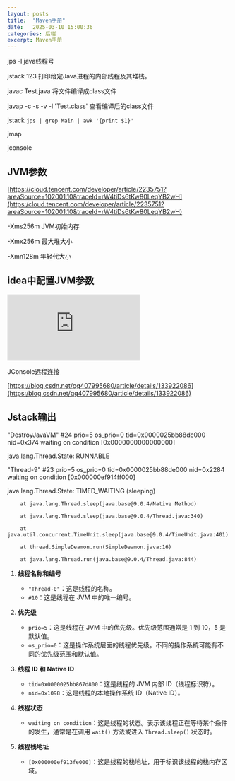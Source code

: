 ```yaml
---
layout: posts
title:  "Maven手册"
date:   2025-03-10 15:00:36
categories: 后端
excerpt: Maven手册
---
```

jps -l java线程号

jstack 123 打印给定Java进程的内部线程及其堆栈。

javac Test.java 将文件编译成class文件

javap -c -s -v -l 'Test.class' 查看编译后的class文件

jstack `jps | grep Main | awk '{print $1}'`

jmap

jconsole 

## JVM参数

[https://cloud.tencent.com/developer/article/2235751?areaSource=102001.10&traceId=rW4tiDs6tKw80LeqYB2wH](https:/cloud.tencent.com/developer/article/2235751?areaSource=102001.10&traceId=rW4tiDs6tKw80LeqYB2wH)



-Xms256m JVM初始内存

-Xmx256m 最大堆大小

-Xmn128m 年轻代大小

## idea中配置JVM参数

![](https:/www.cnblogs.com/shoshana-kong/p/14930258.html)

JConsole远程连接

[https://blog.csdn.net/qq407995680/article/details/133922086](https:/blog.csdn.net/qq407995680/article/details/133922086)

## Jstack输出

"DestroyJavaVM" #24 prio=5 os_prio=0 tid=0x0000025bb88dc000 nid=0x374 waiting on condition [0x0000000000000000]

java.lang.Thread.State: RUNNABLE



"Thread-9" #23 prio=5 os_prio=0 tid=0x0000025bb88de000 nid=0x2284 waiting on condition [0x000000ef914ff000]

java.lang.Thread.State: TIMED_WAITING (sleeping)

````
    at java.lang.Thread.sleep(java.base@9.0.4/Native Method)

    at java.lang.Thread.sleep(java.base@9.0.4/Thread.java:340)

    at java.util.concurrent.TimeUnit.sleep(java.base@9.0.4/TimeUnit.java:401)

    at thread.SimpleDeamon.run(SimpleDeamon.java:16)

    at java.lang.Thread.run(java.base@9.0.4/Thread.java:844)
````

1. **线程名称和编号**

   - `"Thread-0"`：这是线程的名称。
   - `#10`：这是线程在 JVM 中的唯一编号。

2. **优先级**

   - `prio=5`：这是线程在 JVM 中的优先级。优先级范围通常是 1 到 10，5 是默认值。
   - `os_prio=0`：这是操作系统层面的线程优先级。不同的操作系统可能有不同的优先级范围和默认值。

3. **线程 ID 和 Native ID**

   - `tid=0x0000025bb867d800`：这是线程的 JVM 内部 ID（线程标识符）。
   - `nid=0x1098`：这是线程的本地操作系统 ID（Native ID）。

4. **线程状态**

   - `waiting on condition`：这是线程的状态。表示该线程正在等待某个条件的发生，通常是在调用 `wait()` 方法或进入 `Thread.sleep()` 状态时。

5. **线程栈地址**

   - `[0x000000ef913fe000]`：这是线程的栈地址，用于标识该线程的栈内存区域。
